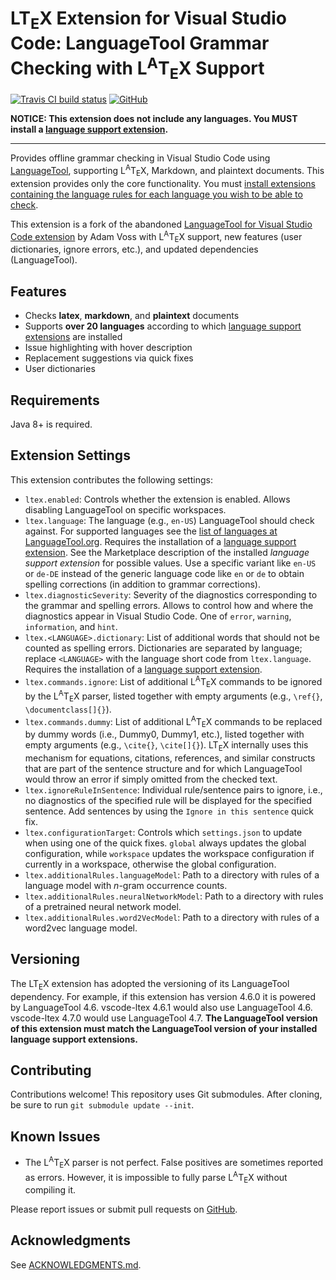 # LT<sub>E</sub>X Extension for Visual Studio Code: LanguageTool Grammar Checking with L<sup>A</sup>T<sub>E</sub>X Support

[![Travis CI build status](https://api.travis-ci.org/valentjn/vscode-ltex.svg?branch=master)](https://www.travis-ci.org/valentjn/vscode-ltex)
[![GitHub](https://img.shields.io/badge/-fork%20me%20on%20GitHub-blue)](https://github.com/valentjn/vscode-ltex)

**NOTICE: This extension does not include any languages. You MUST install a [language support extension][lang-exts].**

___

Provides offline grammar checking in Visual Studio Code using [LanguageTool](https://languagetool.org/), supporting L<sup>A</sup>T<sub>E</sub>X, Markdown, and plaintext documents. This extension provides only the core functionality. You must [install extensions containing the language rules for each language you wish to be able to check][lang-exts].

This extension is a fork of the abandoned [LanguageTool for Visual Studio Code extension](https://github.com/adamvoss/vscode-languagetool) by Adam Voss with L<sup>A</sup>T<sub>E</sub>X support, new features (user dictionaries, ignore errors, etc.), and updated dependencies (LanguageTool).

## Features

* Checks **latex**, **markdown**, and **plaintext** documents
* Supports **over 20 languages** according to which [language support extensions][lang-exts] are installed
* Issue highlighting with hover description
* Replacement suggestions via quick fixes
* User dictionaries

## Requirements

Java 8+ is required.

## Extension Settings

This extension contributes the following settings:

* `ltex.enabled`: Controls whether the extension is enabled. Allows disabling LanguageTool on specific workspaces.
* `ltex.language`: The language (e.g., `en-US`) LanguageTool should check against. For supported languages see the [list of languages at LanguageTool.org](https://languagetool.org/languages/). Requires the installation of a [language support extension][lang-exts]. See the Marketplace description of the installed *language support extension* for possible values. Use a specific variant like `en-US` or `de-DE` instead of the generic language code like `en` or `de` to obtain spelling corrections (in addition to grammar corrections).
* `ltex.diagnosticSeverity`: Severity of the diagnostics corresponding to the grammar and spelling errors. Allows to control how and where the diagnostics appear in Visual Studio Code. One of `error`, `warning`, `information`, and `hint`.
* `ltex.<LANGUAGE>.dictionary`: List of additional words that should not be counted as spelling errors. Dictionaries are separated by language; replace `<LANGUAGE>` with the language short code from `ltex.language`. Requires the installation of a [language support extension][lang-exts].
* `ltex.commands.ignore`: List of additional L<sup>A</sup>T<sub>E</sub>X commands to be ignored by the L<sup>A</sup>T<sub>E</sub>X parser, listed together with empty arguments (e.g., `\ref{}`, `\documentclass[]{}`).
* `ltex.commands.dummy`: List of additional L<sup>A</sup>T<sub>E</sub>X commands to be replaced by dummy words (i.e., Dummy0, Dummy1, etc.), listed together with empty arguments (e.g., `\cite{}`, `\cite[]{}`). LT<sub>E</sub>X internally uses this mechanism for equations, citations, references, and similar constructs that are part of the sentence structure and for which LanguageTool would throw an error if simply omitted from the checked text.
* `ltex.ignoreRuleInSentence`: Individual rule/sentence pairs to ignore, i.e., no diagnostics of the specified rule will be displayed for the specified sentence. Add sentences by using the `Ignore in this sentence` quick fix.
* `ltex.configurationTarget`: Controls which `settings.json` to update when using one of the quick fixes. `global` always updates the global configuration, while `workspace` updates the workspace configuration if currently in a workspace, otherwise the global configuration.
* `ltex.additionalRules.languageModel`: Path to a directory with rules of a language model with *n*-gram occurrence counts.
* `ltex.additionalRules.neuralNetworkModel`: Path to a directory with rules of a pretrained neural network model.
* `ltex.additionalRules.word2VecModel`: Path to a directory with rules of a word2vec language model.

## Versioning

The LT<sub>E</sub>X extension has adopted the versioning of its LanguageTool dependency. For example, if this extension has version 4.6.0 it is powered by LanguageTool 4.6. vscode-ltex 4.6.1 would also use LanguageTool 4.6. vscode-ltex 4.7.0 would use LanguageTool 4.7. **The LanguageTool version of this extension must match the LanguageTool version of your installed language support extensions.**

## Contributing

Contributions welcome! This repository uses Git submodules. After cloning, be sure to run `git submodule update --init`.

## Known Issues

* The L<sup>A</sup>T<sub>E</sub>X parser is not perfect. False positives are sometimes reported as errors. However, it is impossible to fully parse L<sup>A</sup>T<sub>E</sub>X without compiling it.

Please report issues or submit pull requests on [GitHub](https://github.com/valentjn/vscode-ltex).

## Acknowledgments

See [ACKNOWLEDGMENTS.md](./ACKNOWLEDGMENTS.md).

[lang-exts]: https://marketplace.visualstudio.com/search?term=ltex&target=VSCode
